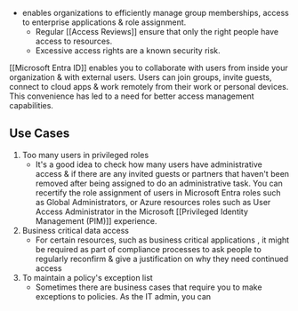 - enables organizations to efficiently manage group memberships, access to enterprise applications & role assignment. 
	- Regular [[Access Reviews]] ensure that only the right people have access to resources. 
	- Excessive access rights are a known security risk.

[[Microsoft Entra ID]] enables you to collaborate with users from inside your organization & with external users. Users can join groups, invite guests, connect to cloud apps & work remotely from their work or personal devices. This convenience has led to a need for better access management capabilities.
## Use Cases
1. Too many users in privileged roles
	- It's a good idea to check how many users have administrative access & if there are any invited guests or partners that haven't been removed after being assigned to do an administrative task. You can recertify the role assignment of users in Microsoft Entra roles such as Global Administrators, or Azure resources roles such as User Access Administrator in the Microsoft [[Privileged Identity Management (PIM)]] experience.
2. Business critical data access
	- For certain resources, such as business critical applications , it might be required as part of compliance processes to ask people to regularly reconfirm & give a justification on why they need continued access
3. To maintain a policy's exception list
	- Sometimes there are business cases that require you to make exceptions to policies. As the IT admin, you can 